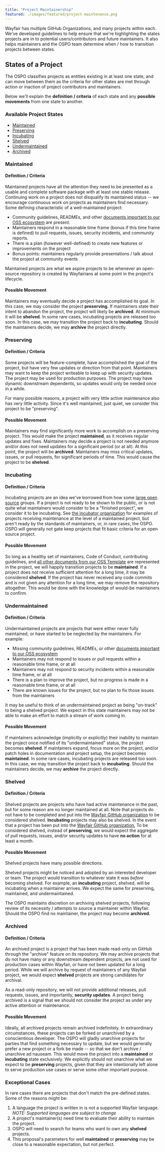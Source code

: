 ```yaml
---
title: "Project Maintainership"
featured: ./images/featured/project-maintenance.png
---
```


Wayfair has multiple GitHub Organizations, and many projects within each. We've developed guidelines to help ensure that we're highlighting the states projects are in to potential users/contributors and future maintainers. It also helps maintainers and the OSPO team determine when / how to transition projects between states.

## States of a Project

The OSPO classifies projects as entities existing in at least one state, and can move between them as the criteria for other states are met through action or inaction of project contributors and maintainers.

Below we'll explain the **definition / criteria** of each state and any **possible movements** from one state to another.

### Available Project States

- [Maintained](#maintained)
- [Preserving](#preserving)
- [Incubating](#incubating)
- [Shelved](#shelved)
- [Undermaintained](#undermaintained)
- [Archived](#archived)

### Maintained

#### Definition / Criteria

Maintained projects have all the attention they need to be presented as a usable and complete software package with at least one stable release.
Continuing work on a project does not disqualify its maintained status -- we encourage continuous work on projects as maintainers find necessary.
Some defining characteristic of a well-maintained project:

- Community guidelines, READMEs, and other [documents important to our OSS ecosystem](https://github.com/wayfair-incubator/oss-template) are present.
- Maintainers respond in a reasonable time frame (bonus if this time frame is defined) to pull requests, issues, security incidents, and community reports.
- There is a plan (however well-defined) to create new features or improvements on the project
- Bonus points: maintainers regularly provide presentations / talk about the project at community events

Maintained projects are what we aspire projects to be whenever an open-source repository is created by Wayfairians at some point in the project's lifecycle.

#### Possible Movement

Maintainers may eventually decide a project has accomplished its goal. In this case, we may consider the project **preserving**.
If maintainers state their intent to abandon the project, the project will likely be **archived**. At minimum it will be **shelved**.
In some rare cases, incubating projects are released too soon. In this case, we may transition the project back to **incubating**.
Should the maintainers decide, we may **archive** the project directly.

### Preserving

#### Definition / Criteria

Some projects will be feature-complete, have accomplished the goal of the project, but have very few updates or direction from that point.
Maintainers may want to keep the project writeable to keep up with security updates.
The project may be used for production purposes.
The project may have dynamic downstream dependents, so updates would only be needed once in a while.

For many possible reasons, a project with very little active maintenance also has very little activity. Since it's well maintained, just quiet, we consider this project to be "preserving".

#### Possible Movement

Maintainers may find significantly more work to accomplish on a preserving project. This would make the project **maintained**, as it receives regular updates and fixes.
Maintainers may decide a project is not needed anymore and/or does not need updates for a significant period (or at all). At this point, the project will be **archived**.
Maintainers may miss critical updates, issues, or pull requests, for significant periods of time. This would cause the project to be **shelved**.

### Incubating

#### Definition / Criteria

Incubating projects are an idea we've borrowed from how some [large open source](https://github.com/cncf/toc/blob/main/process/graduation_criteria.md) groups.
If a project is not ready to be shown to the public, or is not quite what maintainers would consider to be a "finished project", we consider it to be incubating.
See [the incubator organization](https://github.com/wayfair-incubator) for examples of projects receiving maintenance at the level of a maintained project, but aren't ready by the standards of maintainers, or, in rare cases, the OSPO.
OSPO will generally not gate keep projects that fit basic criteria for an open source project.

#### Possible Movement

So long as a healthy set of maintainers, Code of Conduct, contributing guidelines, and [all other documents from our OSS Template](https://github.com/wayfair-incubator/oss-template) are represented in the project, we will happily transition projects to be **maintained**.
If a project does not receive sufficient attention for a long time, it may be considered **shelved**.
If the project has never received any code commits and is not given any attention for a long time, we may remove the repository altogether. This would be done with the knowledge of would-be maintainers to confirm.

### Undermaintained

#### Definition / Criteria

Undermaintained projects are projects that were either never fully maintained, or have started to be neglected by the maintainers. For example:

- Missing community guidelines, READMEs, or other [documents important to our OSS ecosystem](https://github.com/wayfair-incubator/oss-template)
- Maintainers may not respond to issues or pull requests within a reasonable time frame, or at all
- Maintainers may not respond to security incidents within a reasonable time frame, or at all
- There is a plan to improve the project, but no progress is made in a reasonable time frame, or at all
- There are known issues for the project, but no plan to fix those issues from the maintainers

It may be useful to think of an undermaintained project as being "on-track" to being a shelved project. We expect in this state maintainers may not be able to make an effort to match a stream of work coming in.

#### Possible Movement

If maintainers acknowledge (implicitly or explicitly) their inability to maintain the project once notified of its "undermaintained" status, the project becomes **shelved**.
If maintainers expand, focus more on the project, and/or patch holes in documentation and project setup, the project becomes **maintained**.
In some rare cases, incubating projects are released too soon. In this case, we may transition the project back to **incubating**.
Should the maintainers decide, we may **archive** the project directly.

### Shelved

#### Definition / Criteria

Shelved projects are projects who have had active maintenance in the past, but for some reason are no longer maintained at all.
Note that projects do not have to be completed and put into the [Wayfair GitHub organization](https://github.com/wayfair) to be considered shelved. **Incubating** projects may also be shelved.
In the event that a project has been put into the [Wayfair GitHub organization](https://github.com/wayfair), To be considered shelved, instead of **preserving**, we would expect the aggregate of pull requests, issues, and/or security updates to have **no action** for at least a month.

#### Possible Movement

Shelved projects have many possible directions.

Shelved projects might be noticed and adopted by an interested developer or team.
The project would transition to whatever state it was _before_ becoming shelved. For example, an **incubating** project, shelved, will be incubating when a maintainer arrives. We expect the same for preserving, maintained, and undermaintained.

The OSPO maintains discretion on archiving shelved projects, following review of its necessity / attempts to source a maintainer within Wayfair. Should the OSPO find no maintainer, the project may become **archived**.

### Archived

#### Definition / Criteria

An archived project is a project that has been made read-only on GitHub through the "archive" feature on its repository.
We may archive projects that do not have many or any downstream dependent projects, are not used for production cases within Wayfair, or have not been updated for a long period.
While we will archive by request of maintainers of any Wayfair project, we would expect **shelved** projects are strong candidates for archival.

As a read-only repository, we will not provide additional releases, pull requests, issues, and importantly, **security updates**.
A project being archived is a signal that we should not consider the project as under any active attention or maintenance.

#### Possible Movement

Ideally, all archived projects remain archived indefinitely. In extraordinary circumstances, these projects can be forked or unarchived by a conscientious developer.
The OSPO will gladly unarchive projects for parties that find something necessary to update, but we would generally prefer a new project or a fork be made -- so that we don't archive / unarchive ad nauseam.
This would move the project into a **maintained** or **incubating** state exclusively.
We explicitly should not unarchive what we expect to be **preserving** projects, given that they are intentionally left alone to serve production use cases or serve some other important purpose.

### Exceptional Cases

In rare cases there are projects that don't match the pre-defined states. Some of the reasons might be:

1. A language the project is written in is not a supported Wayfair language. _NOTE: Supported languages are subject to change_
2. A project's maintainer(s) need time to evaluate their ability to maintain the project.
3. OSPO will need to search for teams who want to own any **shelved** projects.
4. This proposal's parameters for well **maintained** or **preserving** may be close to a reasonable expectation, but not perfect.
